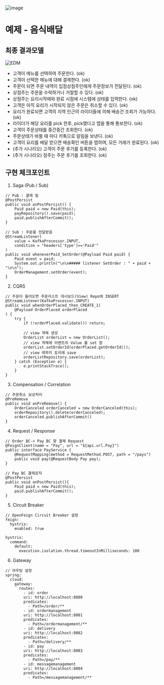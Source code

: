 ![image](https://user-images.githubusercontent.com/487999/79708354-29074a80-82fa-11ea-80df-0db3962fb453.png)

# 예제 - 음식배달

## 최종 결과모델
![EDM](https://user-images.githubusercontent.com/118698671/203226941-76c97b4a-4222-4015-a6ed-32f2b490a82e.jpg)

 - 고객이 메뉴를 선택하여 주문한다. (ok)
 - 고객이 선택한 메뉴에 대해 결제한다. (ok)
 - 주문이 되면 주문 내역이 입점상점주인에게 주문정보가 전달된다.  (ok)
 - 상점주는 주문을 수락하거나 거절할 수 있다.  (ok)
 - 상점주는 요리시작때와 완료 시점에 시스템에 상태를 입력한다.  (ok)
 - 고객은 아직 요리가 시작되지 않은 주문은 취소할 수 있다.  (ok)
 - 요리가 완료되면 고객의 지역 인근의 라이더들에 의해 배송건 조회가 가능하다.  (ok)
 - 라이더가 해당 요리를 pick 한후, pick했다고 앱을 통해 통보한다. (ok)
 - 고객이 주문상태를 중간중간 조회한다. (ok)
 - 주문상태가 바뀔 때 마다 카톡으로 알림을 보낸다. (ok)
 - 고객이 요리를 배달 받으면 배송확인 버튼을 탭하여, 모든 거래가 완료된다. (ok)
 - (추가 시나리오) 고객이 주문 후기를 등록한다. (ok)
 - (추가 시나리오) 점주는 주문 후기를 조회한다. (ok)


## 구현 체크포인트
1. Saga (Pub / Sub)
```
// Pub : 결제 됨
@PostPersist
public void onPostPersist() {
    Paid paid = new Paid(this);
    payRepository().save(paid);
    paid.publishAfterCommit();
}

// Sub : 주문을 전달받음
@StreamListener(
    value = KafkaProcessor.INPUT,
    condition = "headers['type']=='Paid'"
)
public void wheneverPaid_SetOrder(@Payload Paid paid) {
    Paid event = paid;
    System.out.println("\n\n##### listener SetOrder : " + paid + "\n\n");
    OrderManagement.setOrder(event);
}
```
2. CQRS
```
// 주문이 들어오면 주문리스트 대시보드(View) Repo에 INSERT 
@StreamListener(KafkaProcessor.INPUT)
public void whenOrderPlaced_then_CREATE_1(
    @Payload OrderPlaced orderPlaced
) {
    try {
        if (!orderPlaced.validate()) return;

        // view 객체 생성
        OrderList orderList = new OrderList();
        // view 객체에 이벤트의 Value 를 set 함
        orderList.setOrderId(orderPlaced.getOrderId());
        // view 레파지 토리에 save
        orderListRepository.save(orderList);
    } catch (Exception e) {
        e.printStackTrace();
    }
}
```
3. Compensation / Correlation
```
// 주문취소 보상처리
@PreRemove
public void onPreRemove() {
    OrderCanceled orderCanceled = new OrderCanceled(this);
    orderRepository().delete(orderCanceled);
    orderCanceled.publishAfterCommit()
}
```
4. Request / Response
```
// Order BC-> Pay BC 향 결제 Request
@FeignClient(name = "Pay", url = "${api.url.Pay}")
public interface PayService {
    @RequestMapping(method = RequestMethod.POST, path = "/pays")
    public void pay(@RequestBody Pay pay);
}

// Pay BC 결제로직
@PostPersist
public void onPostPersist(){
    Paid paid = new Paid(this);
    paid.publishAfterCommit();
}
```
5. Circuit Breaker
```
// OpenFeign Circuit Breaker 설정
feign:
  hystrix:
    enabled: true

hystrix:
  command:
    default:
      execution.isolation.thread.timeoutInMilliseconds: 100
```
6. Gateway
```
// 라우팅 설정
spring:
  cloud:
    gateway:
      routes:
        - id: order
        uri: http://localhost:8080
        predicates:
          - Path=/order/** 
        - id: ordermanagement
        uri: http://localhost:8081
        predicates:
          - Path=/ordermanagement/** 
        - id: delivery
        uri: http://localhost:8082
        predicates:
          - Path=/delivery/** 
        - id: pay
        uri: http://localhost:8083
        predicates:
          - Path=/pay/** 
        - id: messagemanagement
        uri: http://localhost:8084
        predicates:
          - Path=/messagemanagement/**
```
